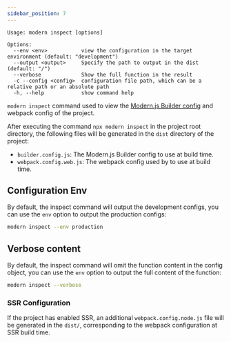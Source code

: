 ```yaml
---
sidebar_position: 7
---
```


```
Usage: modern inspect [options]

Options:
  --env <env>           view the configuration in the target environment (default: "development")
  --output <output>     Specify the path to output in the dist (default: "/")
  --verbose             Show the full function in the result
  -c --config <config>  configuration file path, which can be a relative path or an absolute path
  -h, --help            show command help
```

`modern inspect` command used to view the [Modern.js Builder config](https://modernjs.dev/builder/en/guide/basic/builder-config.html) and webpack config of the project.

After executing the command `npx modern inspect` in the project root directory, the following files will be generated in the `dist` directory of the project:

- `builder.config.js`: The Modern.js Builder config to use at build time.
- `webpack.config.web.js`: The webpack config used by to use at build time.

## Configuration Env

By default, the inspect command will output the development configs, you can use the `env` option to output the production configs:

```bash
modern inspect --env production
```

## Verbose content

By default, the inspect command will omit the function content in the config object, you can use the `env` option to output the full content of the function:

```bash
modern inspect --verbose
```

### SSR Configuration

If the project has enabled SSR, an additional `webpack.config.node.js` file will be generated in the `dist/`, corresponding to the webpack configuration at SSR build time.
